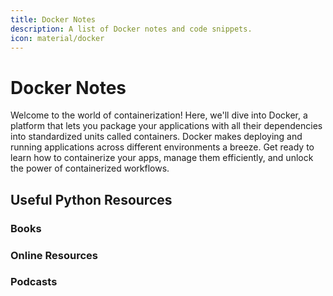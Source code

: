 ```yaml
---
title: Docker Notes
description: A list of Docker notes and code snippets.
icon: material/docker
---
```


# Docker Notes
Welcome to the world of containerization! Here, we'll dive into Docker, a platform that lets you package your applications with all their dependencies into standardized units called containers. Docker makes deploying and running applications across different environments a breeze. Get ready to learn how to containerize your apps, manage them efficiently, and unlock the power of containerized workflows.

## Useful Python Resources

### Books 

### Online Resources

### Podcasts



<!-- https://squidfunk.github.io/mkdocs-material/reference/icons-emojis/#search -->